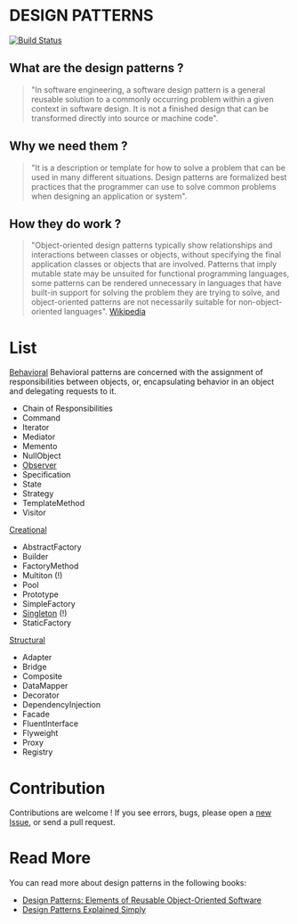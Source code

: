 # DESIGN PATTERNS
[![Build Status](https://travis-ci.org/kivimango/design-patterns.svg?branch=master)](https://travis-ci.org/kivimango/design-patterns)

## What are the design patterns ?
>"In software engineering, a software design pattern is a general reusable solution to a commonly occurring problem within a given context in software design. It is not a finished design that can be transformed directly into source or machine code".

## Why we need them ?
>"It is a description or template for how to solve a problem that can be used in many different situations. Design patterns are formalized best practices that the programmer can use to solve common problems when designing an application or system".

## How they do work ?
>"Object-oriented design patterns typically show relationships and interactions between classes or objects, without specifying the final application classes or objects that are involved. Patterns that imply mutable state may be unsuited for functional programming languages, some patterns can be rendered unnecessary in languages that have built-in support for solving the problem they are trying to solve, and object-oriented patterns are not necessarily suitable for non-object-oriented languages".
[Wikipedia](https://en.wikipedia.org/wiki/Software_design_pattern)

# List
[Behavioral](https://github.com/kivimango/design-patterns/tree/master/src/main/java/behavioral/)
Behavioral patterns are concerned with the assignment of responsibilities between objects, or, encapsulating behavior in an object and delegating requests to it.
* Chain of Responsibilities
* Command
* Iterator
* Mediator
* Memento
* NullObject
* [Observer](https://github.com/kivimango/design-patterns/tree/master/src/main/java/behavioral/observer)
* Specification
* State
* Strategy
* TemplateMethod
* Visitor

[Creational](https://github.com/kivimango/design-patterns/tree/master/src/main/java/creational)
* AbstractFactory
* Builder
* FactoryMethod
* Multiton (!)
* Pool
* Prototype
* SimpleFactory
* [Singleton](https://github.com/kivimango/design-patterns/tree/master/src/main/java/creational/singleton) (!)
* StaticFactory

[Structural](https://github.com/kivimango/design-patterns/tree/master/src/main/java/structural)
* Adapter
* Bridge
* Composite
* DataMapper
* Decorator
* DependencyInjection
* Facade
* FluentInterface
* Flyweight
* Proxy
* Registry

# Contribution
Contributions are welcome !
If you see errors, bugs, please open a [new Issue](https://github.com/kivimango/design-patterns/issues), or send a pull request.
# Read More
You can read more about design patterns in the following books:
* [Design Patterns: Elements of Reusable Object-Oriented Software](https://www.amazon.com/Design-Patterns-Object-Oriented-Addison-Wesley-Professional-ebook/dp/B000SEIBB8)
* [Design Patterns Explained Simply](https://sourcemaking.com/design-patterns-ebook)